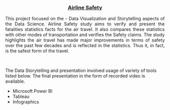 <h3 align="center"> <u>Airline Safety</u> </h3>

<p align="justify">This project focused on the - Data Visualization and Storytelling aspects of the Data Science. Airline Safety study aims to verify and present the fatalities statistics facts for the air travel. It also compares these statistics with other modes of transportation and verifies the Safety claims. The study highlights the air travel has made major improvements in terms of safety over the past few decades and is reflected in the statistics. Thus it, in fact, is the safest form of the travel.</p>
<br/>

<p>The Data Storytelling and presentation involved usage of variety of tools listed below. The final presentation in the form of recorded video is available.</p>

<ul style="list-style-type:disc;">
  <li>Microsoft Power BI</li>
  <li>Tableau</li>
  <li>Infographics</li>
</ul>
